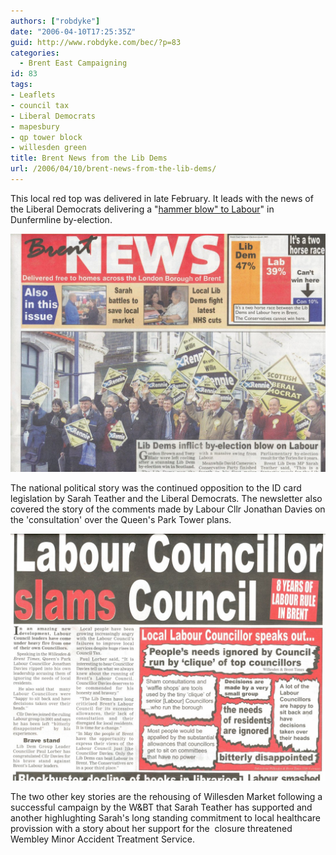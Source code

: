 ```yaml
---
authors: ["robdyke"]
date: "2006-04-10T17:25:35Z"
guid: http://www.robdyke.com/bec/?p=83
categories:
  - Brent East Campaigning
id: 83
tags:
- Leaflets
- council tax
- Liberal Democrats
- mapesbury
- qp tower block
- willesden green
title: Brent News from the Lib Dems
url: /2006/04/10/brent-news-from-the-lib-dems/
---
```

This local red top was delivered in late February. It leads with the news of the Liberal Democrats delivering a "[hammer blow" to Labour](http://www.brentlibdems.org.uk/news/285.html "Link to Brent Lib dems news page")" in Dunfermline by-election.

[<img alt="brent news lib dems feb 06" id="image81" src="/pubfiles/2006/04/scan0024.jpg" />](/pubfiles/2006/04/scan0024.jpg "brent news lib dems feb 06")

The national political story was the continued opposition to the ID card legislation by Sarah Teather and the Liberal Democrats. The newsletter also covered the story of the comments made by Labour Cllr Jonathan Davies on the 'consultation' over the Queen's Park Tower plans.

[<img alt="brent news lib dems feb 06 - back page" id="image82" src="/pubfiles/2006/04/scan0025.jpg" />](/pubfiles/2006/04/scan0025.jpg "brent news lib dems feb 06 - back page")

The two other key stories are the rehousing of Willesden Market following a successful campaign by the W&#038;BT that Sarah Teather has supported and another highlughting Sarah's long standing commitment to local healthcare provission with a story about her support for the  closure threatened Wembley Minor Accident Treatment Service.